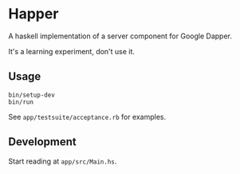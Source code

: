 # Happer

A haskell implementation of a server component for Google Dapper.

It's a learning experiment, don't use it.

## Usage

    bin/setup-dev
    bin/run

See `app/testsuite/acceptance.rb` for examples.

## Development

Start reading at `app/src/Main.hs`.
